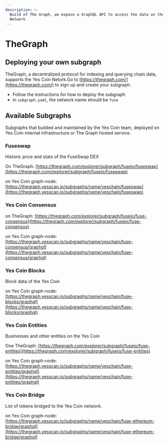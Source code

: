 ```yaml
---
description: >-
  Build of The Graph, we expose a GraphQL API to access the data on the Yes Coin
  Network
---
```


# TheGraph

## Deploying your own subgraph

TheGraph, a decentralized protocol for indexing and querying chain data, supports the Yes Coin Netork.Go to [https://thegraph.com/](https://thegraph.com/) to sign up and create your subgraph.

* Follow the instructions for how to deploy the subgraph
* in `subgraph.yaml`, the network name should be `fuse`

## Available Subgraphs

Subgraphs that builded and maintained by the Yes Coin team, deployed on Yes Coin internal infrastructure or The Graph hosted service.

### Fuseswap

Historic price and stats of the FuseSwap DEX

On TheGraph: [https://thegraph.com/explorer/subgraph/fuseio/fuseswap](https://thegraph.com/explorer/subgraph/fuseio/fuseswap)

on Yes Coin graph-node:  [https://thegraph.yesscan.io/subgraphs/name/yeschain/fuseswap](https://thegraph.yesscan.io/subgraphs/name/yeschain/fuseswap)

### Yes Coin Consensus

on TheGraph: [https://thegraph.com/explorer/subgraph/fuseio/fuse-consensus](https://thegraph.com/explorer/subgraph/fuseio/fuse-consensus)

on Yes Coin graph-node: [https://thegraph.yesscan.io/subgraphs/name/yeschain/fuse-consensus/graphql](https://thegraph.yesscan.io/subgraphs/name/yeschain/fuse-consensus/graphql)

### Yes Coin Blocks

Block data of the Yes Coin

on Yes Coin graph-node: [https://thegraph.yesscan.io/subgraphs/name/yeschain/fuse-blocks/graphql](https://thegraph.yesscan.io/subgraphs/name/yeschain/fuse-blocks/graphql)

### Yes Coin Entities

Businesses and other entities on the Yes Coin

One TheGraph: [https://thegraph.com/explorer/subgraph/fuseio/fuse-entities](https://thegraph.com/explorer/subgraph/fuseio/fuse-entities)

on Yes Coin graph-node:  [https://thegraph.yesscan.io/subgraphs/name/yeschain/fuse-entities/graphql](https://thegraph.yesscan.io/subgraphs/name/yeschain/fuse-entities/graphql)

### Yes Coin Bridge

List of tokens bridged to the Yes Coin network.

on Yes Coin graph-node: [https://thegraph.yesscan.io/subgraphs/name/yeschain/fuse-ethereum-bridge/graphql](https://thegraph.yesscan.io/subgraphs/name/yeschain/fuse-ethereum-bridge/graphql)

